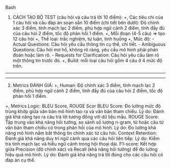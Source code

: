 
Bash
1. CÁCH TẠO BỘ TEST (câu hỏi và câu trả lời 10 điểm):
+, Các tiêu chí của 1 câu hỏi và câu đáp án soạn sẵn 10 điểm (chi tiết bên dưới): Độ chính xác 3 điểm, tính mạch lạc 2 điểm, phù hợp ngữ cảnh 2 điểm, tính đầy đủ của câu hỏi 2 điểm, tốc độ phản hồi 1 điểm. 
+, Mỗi đoạn (4-5 câu) => tạo 12 câu hỏi 
    +, Thể loại: trắc nghiệm, tự luận, tình huống 
    +, Mức độ: 
        - Actual Questions: Câu hỏi yêu cầu thông tin cụ thể, chi tiết.
        - Ambiguous Questions: Câu hỏi mơ hồ, không rõ ràng, yêu cầu mô hình phải phán đoán hoặc làm rõ. 
        - Requests for Clarification: Câu hỏi yêu cầu làm rõ một thông tin trước đó. 
    +, Build: mỗi loại câu hỏi gồm 4 câu ở 4 mức độ trên. 
--------------------------------------------------------------------------
--------------------------------------------------------------------------
2. Metrics ĐÁNH GIÁ: 
+, Human: Độ chính xác 3 điểm, tính mạch lạc 2 điểm, phù hợp ngữ cảnh 2 điểm, tính đầy đủ của câu hỏi 2 điểm, tốc độ phản hồi 1 điểm. 

+, Metrics Logic: BLEU Score, ROUGE Scor
    BLEU Score: Đo lường mức độ trùng khớp giữa văn bản mô hình tạo ra và văn bản tham chiếu. Lý do: Đánh giá khả năng tạo ra câu trả lời tương đồng với dữ liệu mẫu.
    ROUGE Score: Tập trung vào khả năng hồi tưởng, so sánh số lượng n-gram, từ hoặc câu từ văn bản tham chiếu có trong phản hồi của mô hình. Lý do: Đo lường khả năng mô hình nắm bắt thông tin chính xác từ câu hỏi.
    Context Retention: Đánh giá khả năng duy trì ngữ cảnh qua các câu hỏi liên tiếp. Lý do: Kiểm tra tính mạch lạc và hiểu ngữ cảnh trong hội thoại dài.
    F1-score: Kết hợp giữa Precision (độ chính xác) và Recall (khả năng hồi tưởng) để đo lường hiệu quả mô hình. Lý do: Đánh giá khả năng trả lời đúng cho các câu hỏi có đáp án cụ thể.

